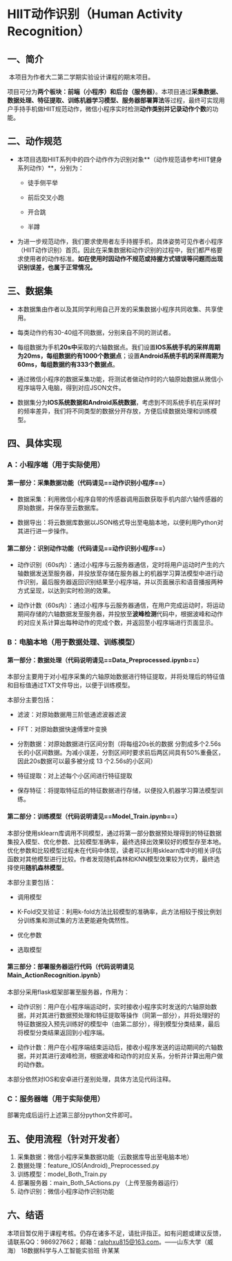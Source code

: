 # HIIT动作识别（Human Activity Recognition）

## 一、简介

​		本项目为作者大二第二学期实验设计课程的期末项目。

​		项目可分为**两个板块：前端（小程序）和后台（服务器）**。本项目通过**采集数据、数据处理、特征提取、训练机器学习模型、服务器部署算法**等过程，最终可实现用户手持手机做HIIT规范动作，微信小程序实时检测**动作类别并记录动作个数**的功能。



## 二、动作规范

- 本项目选取HIIT系列中的四个动作作为识别对象**（动作规范请参考HIIT健身系列动作）**，分别为：

  - 徒手侧平举
  - 前后交叉小跑

  - 开合跳

  - 半蹲

- 为进一步规范动作，我们要求使用者左手持握手机，具体姿势可见作者小程序（HIIT动作识别）首页。因此在采集数据和动作识别的过程中，我们都严格要求使用者的动作标准。**如在使用时因动作不规范或持握方式错误等问题而出现识别误差，也属于正常情况。**



## 三、数据集

- 本数据集由作者以及其同学利用自己开发的采集数据小程序共同收集、共享使用。

- 每类动作约有30-40组不同数据，分别来自不同的测试者。

- 每组数据为手机**20s中**采取的六轴数据点。我们设置**IOS系统手机的采样周期为20ms，每组数据约有1000个数据点**；设置**Android系统手机的采样周期为60ms，每组数据约有333个数据点**。

- 通过微信小程序的数据采集功能，将测试者做动作时的六轴原始数据从微信小程序端导入电脑，得到对应JSON文件。

- 数据集分为**IOS系统数据和Android系统数据**，考虑到不同系统手机在采样时的频率差异，我们将不同类型的数据分开存放，方便后续数据处理和训练模型。



## 四、具体实现

### A：小程序端（用于实际使用）

#### 第一部分：采集数据功能（代码请见==动作识别小程序==）

- 数据采集：利用微信小程序自带的传感器调用函数获取手机内部六轴传感器的原始数据，并保存至云数据库。

- 数据导出：将云数据库数据以JSON格式导出至电脑本地，以便利用Python对其进行进一步操作。

#### 第二部分：识别动作功能（代码请见==动作识别小程序==）

-  动作识别（60s内）：通过小程序与云服务器通信，定时将用户运动时产生的六轴数据发送至服务器，并投放至存储在服务器上的机器学习算法模型中进行动作识别，最后服务器返回识别结果至小程序端，并以页面展示和语音播报两种方式呈现，以达到实时检测的效果。

- 动作计数（60s内）：通过小程序与云服务器通信，在用户完成运动时，将运动期间存储的六轴数据发至服务器，并投放至**波峰检测**代码中，根据波峰和动作的对应关系计算出每种动作的完成个数，并返回至小程序端进行页面显示。



### B：电脑本地（用于数据处理、训练模型）

#### 第一部分：数据处理（代码说明请见==Data_Preprocessed.ipynb==）

​		本部分主要用于对小程序采集的六轴原始数据进行特征提取，并将处理后的特征值和目标值通过TXT文件导出，以便于训练模型。

本部分主要包括：

- 滤波：对原始数据用三阶低通滤波器滤波

- FFT：对原始数据快速傅里叶变换

- 分割数据：对原始数据进行区间分割（将每组20s长的数据 分割成多个2.56s长的小区间数据。为减小误差，分割区间时要求前后两区间具有50%重叠区，因此20s数据可以最多被分成 13 个2.56s的小区间）

- 特征提取：对上述每个小区间进行特征提取

- 保存特征：将提取特征后的特征数据进行存储，以便投入机器学习算法模型训练。

#### 第二部分：训练模型（代码说明请见==Model_Train.ipynb==）

​		本部分使用sklearn库调用不同模型，通过将第一部分数据预处理得到的特征数据集投入模型、优化参数、比较模型准确率，最终选择出效果较好的模型存至本地。优化参数和比较模型过程未在代码中体现，读者可以利用sklearn库中的相关评估函数对其他模型进行比较。作者发现随机森林和KNN模型效果较为优秀，最终选择使用**随机森林模型**。

本部分主要包括：

- 调用模型

- K-Fold交叉验证：利用k-fold方法比较模型的准确率，此方法相较于按比例划分训练集和测试集的方法更能避免偶然性。

- 优化参数

- 选取模型

#### 第三部分：部署服务器运行代码（代码说明请见Main_ActionRecognition.ipynb）

本部分采用flask框架部署至服务器，作用为：

- 动作识别：用户在小程序端运动时，实时接收小程序实时发送的六轴原始数据，并对其进行数据预处理和特征提取等操作（同第一部分），并将处理好的特征数据投入预先训练好的模型中（由第二部分），得到模型分类结果，最后将模型分类结果返回到小程序端。

- 动作计数：用户在小程序端结束运动后，接收小程序发送的运动期间的六轴数据，并对其进行波峰检测，根据波峰和动作的对应关系，分析并计算出用户做的动作数。

本部分依然对IOS和安卓进行差别处理，具体方法见代码注释。



### C：服务器端（用于实际使用）

部署完成后运行上述第三部分python文件即可。



## 五、使用流程（针对开发者）

1. 采集数据：微信小程序采集数据功能（云数据库导出至电脑本地）
2. 数据处理：feature_IOS(Android)_Preprocessed.py 
3. 训练模型：model_Both_Train.py
4. 部署服务器：main_Both_5Actions.py （上传至服务器运行）
5. 动作识别：微信小程序动作识别功能



## 六、结语

本项目暂仅用于课程考核。仍存在诸多不足，请批评指正。如有问题或建议反馈，请联系QQ：986927662；邮箱：ralphxu815@163.com。——山东大学（威海） 18数据科学与人工智能实验班 许某某





